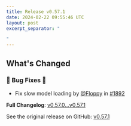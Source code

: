 ```yaml
---
title: Release v0.57.1
date: 2024-02-22 09:55:46 UTC
layout: post
excerpt_separator: "

"
---
```

<!-- Release notes generated using configuration in .github/release.yml at main -->

## What's Changed
### 🐛 Bug Fixes 🐛
* Fix slow model loading by [@Floppy](https://github.com/Floppy) in [#1892](https://github.com/manyfold3d/manyfold/pull/1892)


**Full Changelog**: [v0.57.0...v0.57.1](https://github.com/manyfold3d/manyfold/compare/v0.57.0...v0.57.1)

See the original release on GitHub: [v0.57.1](https://github.com/manyfold3d/manyfold/releases/tag/v0.57.1)
